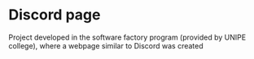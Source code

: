 <h1>Discord page</h1>
<p>Project developed in the software factory program (provided by UNIPE college), where a webpage similar to Discord was created</p>
